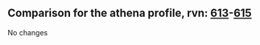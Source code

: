 ## Comparison for the athena profile, rvn: [613](https://github.com/PRO100KatYT/FortniteProfileRevisions/tree/main/profiles/athena/613%20athena.json)-[615](https://github.com/PRO100KatYT/FortniteProfileRevisions/tree/main/profiles/athena/615%20athena.json)

No changes

